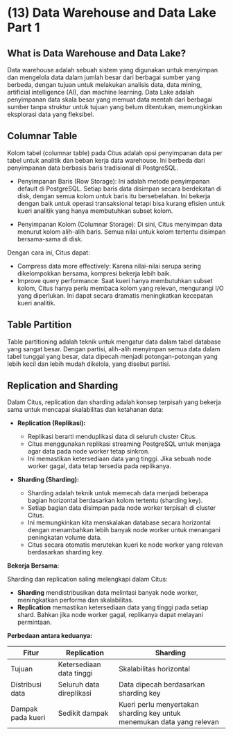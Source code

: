 # (13) Data Warehouse and Data Lake Part 1

## What is Data Warehouse and Data Lake?

Data warehouse adalah sebuah sistem yang digunakan untuk menyimpan dan mengelola data dalam jumlah besar dari berbagai sumber yang berbeda, dengan tujuan untuk melakukan analisis data, data mining, artificial intelligence (AI), dan machine learning. Data Lake adalah penyimpanan data skala besar yang memuat data mentah dari berbagai sumber tanpa struktur untuk tujuan yang belum ditentukan, memungkinkan eksplorasi data yang fleksibel.

## Columnar Table 
Kolom tabel (columnar table) pada Citus adalah opsi penyimpanan data per tabel untuk analitik dan beban kerja data warehouse. Ini berbeda dari penyimpanan data berbasis baris tradisional di PostgreSQL.

- Penyimpanan Baris (Row Storage):  Ini adalah metode penyimpanan default di PostgreSQL. Setiap baris data disimpan secara berdekatan di disk, dengan semua kolom untuk baris itu bersebelahan. Ini bekerja dengan baik untuk operasi transaksional tetapi bisa kurang efisien untuk kueri analitik yang hanya membutuhkan subset kolom.

- Penyimpanan Kolom (Columnar Storage): Di sini, Citus menyimpan data menurut kolom alih-alih baris. Semua nilai untuk kolom tertentu disimpan bersama-sama di disk.  

Dengan cara ini, Citus dapat:

- Compress data more effectively: Karena nilai-nilai serupa sering dikelompokkan bersama, kompresi bekerja lebih baik.
- Improve query performance: Saat kueri hanya membutuhkan subset kolom, Citus hanya perlu membaca kolom yang relevan, mengurangi I/O yang diperlukan. Ini dapat secara dramatis meningkatkan kecepatan kueri analitik.

## Table Partition
Table partitioning adalah teknik untuk mengatur data dalam tabel database yang sangat besar.  Dengan partisi, alih-alih menyimpan semua data dalam tabel tunggal yang besar, data dipecah menjadi potongan-potongan yang lebih kecil dan lebih mudah dikelola, yang disebut partisi.

## Replication and Sharding

Dalam Citus, replication dan sharding adalah konsep terpisah yang bekerja sama untuk mencapai skalabilitas dan ketahanan data:

* **Replication (Replikasi):**
  * Replikasi berarti menduplikasi data di seluruh cluster Citus. 
  * Citus menggunakan replikasi streaming PostgreSQL untuk menjaga agar data pada node worker tetap sinkron.
  * Ini memastikan ketersediaan data yang tinggi. Jika sebuah node worker gagal, data tetap tersedia pada replikanya.

* **Sharding (Sharding):**
  * Sharding adalah teknik untuk memecah data menjadi beberapa bagian horizontal berdasarkan kolom tertentu (sharding key).
  * Setiap bagian data disimpan pada node worker terpisah di cluster Citus.
  * Ini memungkinkan kita menskalakan database secara horizontal dengan menambahkan lebih banyak node worker untuk menangani peningkatan volume data.
  * Citus secara otomatis merutekan kueri ke node worker yang relevan berdasarkan sharding key.

**Bekerja Bersama:**

Sharding dan replication saling melengkapi dalam Citus:

  * **Sharding** mendistribusikan data melintasi banyak node worker, meningkatkan performa dan skalabilitas.
  * **Replication** memastikan ketersediaan data yang tinggi pada setiap shard.  Bahkan jika node worker gagal, replikanya dapat melayani permintaan.

**Perbedaan antara keduanya:**

| Fitur                 | Replication             | Sharding                 |
|------------------------|-------------------------|--------------------------|
| Tujuan                 | Ketersediaan data tinggi | Skalabilitas horizontal  |
| Distribusi data        | Seluruh data direplikasi | Data dipecah berdasarkan sharding key |
| Dampak pada kueri        | Sedikit dampak           | Kueri perlu menyertakan sharding key untuk menemukan data yang relevan |
